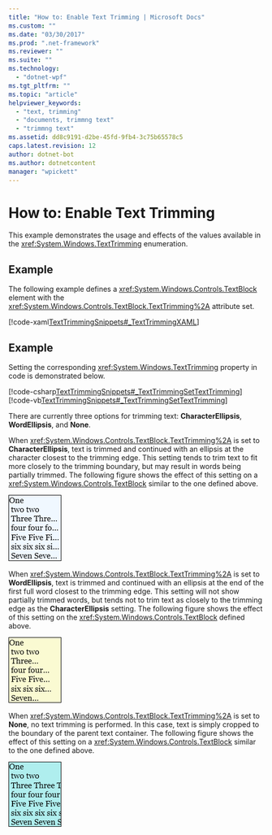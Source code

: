 ```yaml
---
title: "How to: Enable Text Trimming | Microsoft Docs"
ms.custom: ""
ms.date: "03/30/2017"
ms.prod: ".net-framework"
ms.reviewer: ""
ms.suite: ""
ms.technology: 
  - "dotnet-wpf"
ms.tgt_pltfrm: ""
ms.topic: "article"
helpviewer_keywords: 
  - "text, trimming"
  - "documents, trimmng text"
  - "trimmng text"
ms.assetid: dd8c9191-d2be-45fd-9fb4-3c75b65578c5
caps.latest.revision: 12
author: dotnet-bot
ms.author: dotnetcontent
manager: "wpickett"
---
```

# How to: Enable Text Trimming
This example demonstrates the usage and effects of the values available in the              <xref:System.Windows.TextTrimming> enumeration.  
  
## Example  
 The following example defines a                      <xref:System.Windows.Controls.TextBlock> element with the                      <xref:System.Windows.Controls.TextBlock.TextTrimming%2A> attribute set.  
  
 [!code-xaml[TextTrimmingSnippets#_TextTrimmingXAML](../../../../samples/snippets/csharp/VS_Snippets_Wpf/TextTrimmingSnippets/CSharp/Window1.xaml#_texttrimmingxaml)]  
  
## Example  
 Setting the corresponding                      <xref:System.Windows.TextTrimming> property in code is demonstrated below.  
  
 [!code-csharp[TextTrimmingSnippets#_TextTrimmingSetTextTrimming](../../../../samples/snippets/csharp/VS_Snippets_Wpf/TextTrimmingSnippets/CSharp/Window1.xaml.cs#_texttrimmingsettexttrimming)]
 [!code-vb[TextTrimmingSnippets#_TextTrimmingSetTextTrimming](../../../../samples/snippets/visualbasic/VS_Snippets_Wpf/TextTrimmingSnippets/VisualBasic/Window1.xaml.vb#_texttrimmingsettexttrimming)]  
  
 There are currently three options for trimming text:                      **CharacterEllipsis**,                      **WordEllipsis**, and                      **None**.  
  
 When                      <xref:System.Windows.Controls.TextBlock.TextTrimming%2A> is set to                      **CharacterEllipsis**, text is trimmed and continued with an ellipsis at the character closest to the trimming edge.  This setting tends to trim text to fit more closely to the trimming boundary, but may result in words being partially trimmed.  The following figure shows the effect of this setting on a                      <xref:System.Windows.Controls.TextBlock> similar to the one defined above.  
  
 ![Example: TextTrimming.CharacterEllipsis](../../../../docs/framework/wpf/advanced/media/texttrimming-character.png "TextTrimming_Character")  
  
 When                      <xref:System.Windows.Controls.TextBlock.TextTrimming%2A> is set to                      **WordEllipsis**, text is trimmed and continued with an ellipsis at the end of the first full word closest to the trimming edge.  This setting will not show partially trimmed words, but tends not to trim text as closely to the trimming edge as the                      **CharacterEllipsis** setting.  The following figure shows the effect of this setting on the                      <xref:System.Windows.Controls.TextBlock> defined above.  
  
 ![Example: TextTrimming.WordEllipsis](../../../../docs/framework/wpf/advanced/media/texttrimming-word.png "TextTrimming_Word")  
  
 When                      <xref:System.Windows.Controls.TextBlock.TextTrimming%2A> is set to                      **None**, no text trimming is performed.  In this case, text is simply cropped to the boundary of the parent text container.  The following figure shows the effect of this setting on a                      <xref:System.Windows.Controls.TextBlock> similar to the one defined above.  
  
 ![Example: TextTrimming.None](../../../../docs/framework/wpf/advanced/media/texttrimming-none.png "TextTrimming_None")
